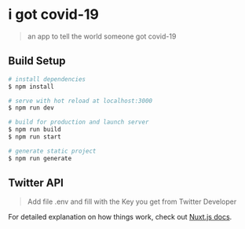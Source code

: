 # i got covid-19

> an app to tell the world someone got covid-19

## Build Setup

```bash
# install dependencies
$ npm install

# serve with hot reload at localhost:3000
$ npm run dev

# build for production and launch server
$ npm run build
$ npm run start

# generate static project
$ npm run generate
```

## Twitter API
>Add file .env and fill with the Key you get from Twitter Developer

For detailed explanation on how things work, check out [Nuxt.js docs](https://nuxtjs.org).
